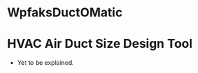 # WpfaksDuctOMatic&nbsp;&nbsp;&nbsp;&nbsp;&nbsp;
# HVAC Air Duct Size Design Tool

- Yet to be explained.
